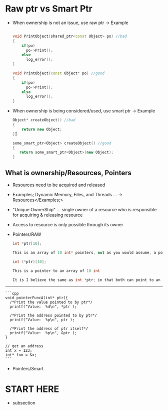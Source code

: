 # Raw ptr vs Smart Ptr   

- When ownership is not an issue, use raw ptr -> Example

    ```cpp

    void PrintObject(shared_ptr<const Object> po) //bad
    {
        if(po)
          po->Print();
        else
          log_error();
    }

    void PrintObject(const Object* po) //good
    {
        if(po)
          po->Print();
        else
          log_error();
    }

    ```

- When ownership is being considered/used, use smart ptr -> Example

    ```cpp
    Object* createObject() //bad
    {
        return new Object;
    }Í

    some_smart_ptr<Object> createObject() //good
    {
       return some_smart_ptr<Object>(new Object);
    }

    ```

## What is ownership/Resources, Pointers</h2>
- Resources need to be acquired and released</li>
- Examples; Dynamic Memory, Files, and Threads ... -> Resources</Examples;>
- "Unique OwnerShip" ... single owner of a resource who is responsible for acquiring & releasing resource</li>
- Access to resource is only possible through its owner</li>


- Pointers/RAW   

    ```cpp
    int *ptr[10];

    This is an array of 10 int* pointers, not as you would assume, a pointer to an array of 10 ints

    int (*ptr)[10];

    This is a pointer to an array of 10 int

    It is I believe the same as int *ptr; in that both can point to an array, but the given form can ONLY point to an array of 10 ints
    ```

<hr>

    ```cpp
    void pointerFuncA(int* ptr){
      /*Print the value pointed to by ptr*/
      printf("Value:  %d\n", *ptr );

      /*Print the address pointed to by ptr*/
      printf("Value:  %p\n", ptr );

      /*Print the address of ptr itself*/
      printf("Value:  %p\n", &ptr );
    }

    // get an address
    int x = 123;
    int* foo = &x;
    ```


- Pointers/Smart   


<!-- section template -->
# START HERE   
- subsection
